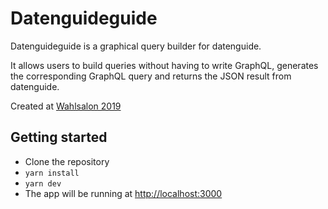 # Datenguideguide

Datenguideguide is a graphical query builder for datenguide.

It allows users to build queries without having to write GraphQL,
generates the corresponding GraphQL query and returns the JSON 
result from datenguide.

Created at [Wahlsalon 2019](https://datengui.de/wahlsalon/)

## Getting started

* Clone the repository
* `yarn install`
* `yarn dev`
* The app will be running at [http://localhost:3000](http://localhost:3000)
